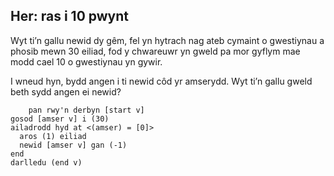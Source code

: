 ## Her: ras i 10 pwynt

Wyt ti’n gallu newid dy gêm, fel yn hytrach nag ateb cymaint o gwestiynau a phosib mewn 30 eiliad, fod y chwareuwr yn gweld pa mor gyflym mae modd cael 10 o gwestiynau yn gywir.

I wneud hyn, bydd angen i ti newid côd yr amserydd. Wyt ti’n gallu gweld beth sydd angen ei newid?

```blocks3
    pan rwy'n derbyn [start v]
gosod [amser v] i (30)
ailadrodd hyd at <(amser) = [0]> 
  aros (1) eiliad
  newid [amser v] gan (-1)
end
darlledu (end v)
```